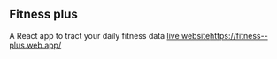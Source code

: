 ## Fitness plus
A React app to tract your daily fitness data
[live website](https://fitness--plus.web.app/)https://fitness--plus.web.app/
